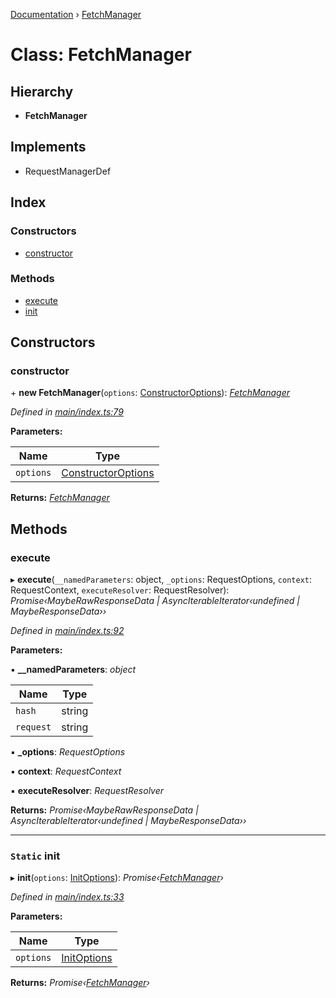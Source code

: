 [Documentation](../README.md) › [FetchManager](fetchmanager.md)

# Class: FetchManager

## Hierarchy

* **FetchManager**

## Implements

* RequestManagerDef

## Index

### Constructors

* [constructor](fetchmanager.md#constructor)

### Methods

* [execute](fetchmanager.md#execute)
* [init](fetchmanager.md#static-init)

## Constructors

###  constructor

\+ **new FetchManager**(`options`: [ConstructorOptions](../README.md#constructoroptions)): *[FetchManager](fetchmanager.md)*

*Defined in [main/index.ts:79](https://github.com/badbatch/graphql-box/blob/d6cf575/packages/fetch-manager/src/main/index.ts#L79)*

**Parameters:**

Name | Type |
------ | ------ |
`options` | [ConstructorOptions](../README.md#constructoroptions) |

**Returns:** *[FetchManager](fetchmanager.md)*

## Methods

###  execute

▸ **execute**(`__namedParameters`: object, `_options`: RequestOptions, `context`: RequestContext, `executeResolver`: RequestResolver): *Promise‹MaybeRawResponseData | AsyncIterableIterator‹undefined | MaybeResponseData››*

*Defined in [main/index.ts:92](https://github.com/badbatch/graphql-box/blob/d6cf575/packages/fetch-manager/src/main/index.ts#L92)*

**Parameters:**

▪ **__namedParameters**: *object*

Name | Type |
------ | ------ |
`hash` | string |
`request` | string |

▪ **_options**: *RequestOptions*

▪ **context**: *RequestContext*

▪ **executeResolver**: *RequestResolver*

**Returns:** *Promise‹MaybeRawResponseData | AsyncIterableIterator‹undefined | MaybeResponseData››*

___

### `Static` init

▸ **init**(`options`: [InitOptions](../README.md#initoptions)): *Promise‹[FetchManager](fetchmanager.md)›*

*Defined in [main/index.ts:33](https://github.com/badbatch/graphql-box/blob/d6cf575/packages/fetch-manager/src/main/index.ts#L33)*

**Parameters:**

Name | Type |
------ | ------ |
`options` | [InitOptions](../README.md#initoptions) |

**Returns:** *Promise‹[FetchManager](fetchmanager.md)›*
